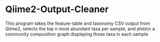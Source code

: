 # Qiime2-Output-Cleaner
This program takes the feature-table and taxonomy CSV output from Qiime2, selects the top n most abundant taxa per sample, and plots\n
a community composition graph displaying those taxa in each sample
